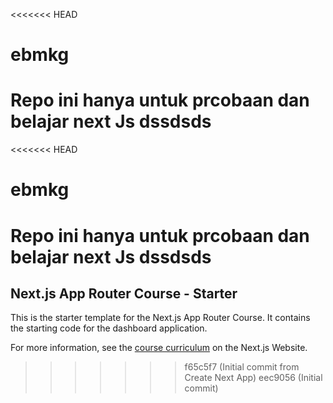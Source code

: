 <<<<<<< HEAD
# ebmkg
Repo ini hanya untuk prcobaan dan belajar next Js
dssdsds
=======
<<<<<<< HEAD
# ebmkg
Repo ini hanya untuk prcobaan dan belajar next Js
dssdsds
=======
## Next.js App Router Course - Starter

This is the starter template for the Next.js App Router Course. It contains the starting code for the dashboard application.

For more information, see the [course curriculum](https://nextjs.org/learn) on the Next.js Website.
>>>>>>> f65c5f7 (Initial commit from Create Next App)
>>>>>>> eec9056 (Initial commit)
